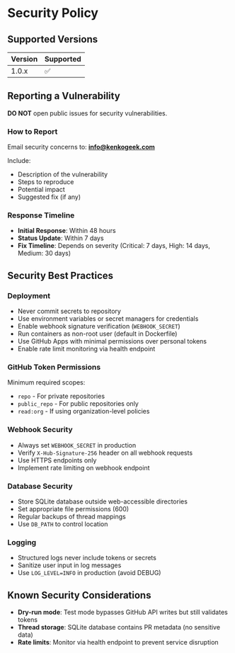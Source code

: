 # Security Policy

## Supported Versions

| Version | Supported          |
| ------- | ------------------ |
| 1.0.x   | :white_check_mark: |

## Reporting a Vulnerability

**DO NOT** open public issues for security vulnerabilities.

### How to Report

Email security concerns to: **info@kenkogeek.com**

Include:
- Description of the vulnerability
- Steps to reproduce
- Potential impact
- Suggested fix (if any)

### Response Timeline

- **Initial Response**: Within 48 hours
- **Status Update**: Within 7 days
- **Fix Timeline**: Depends on severity (Critical: 7 days, High: 14 days, Medium: 30 days)

## Security Best Practices

### Deployment

- Never commit secrets to repository
- Use environment variables or secret managers for credentials
- Enable webhook signature verification (`WEBHOOK_SECRET`)
- Run containers as non-root user (default in Dockerfile)
- Use GitHub Apps with minimal permissions over personal tokens
- Enable rate limit monitoring via health endpoint

### GitHub Token Permissions

Minimum required scopes:
- `repo` - For private repositories
- `public_repo` - For public repositories only
- `read:org` - If using organization-level policies

### Webhook Security

- Always set `WEBHOOK_SECRET` in production
- Verify `X-Hub-Signature-256` header on all webhook requests
- Use HTTPS endpoints only
- Implement rate limiting on webhook endpoint

### Database Security

- Store SQLite database outside web-accessible directories
- Set appropriate file permissions (600)
- Regular backups of thread mappings
- Use `DB_PATH` to control location

### Logging

- Structured logs never include tokens or secrets
- Sanitize user input in log messages
- Use `LOG_LEVEL=INFO` in production (avoid DEBUG)

## Known Security Considerations

- **Dry-run mode**: Test mode bypasses GitHub API writes but still validates tokens
- **Thread storage**: SQLite database contains PR metadata (no sensitive data)
- **Rate limits**: Monitor via health endpoint to prevent service disruption
